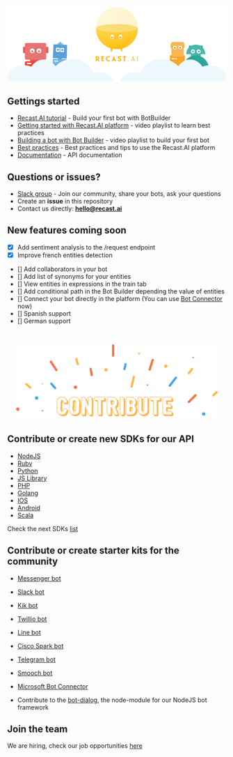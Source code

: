 <p align="center">
  <img src="assets/logo-bots.png" />
</p>


## Gettings started
* [Recast.AI tutorial](https://blog.recast.ai/build-first-bot-botbuilder/) - Build your first bot with BotBuilder
* [Getting started with Recast.AI platform](https://youtu.be/Lg5rRLlYbK8?list=PLPQwLOaGjgF9hliUgznzcvmzZXUUV4W-g) - video playlist to learn best practices
* [Building a bot with Bot Builder](https://www.youtube.com/playlist?list=PLPQwLOaGjgF_2GMXhPNkxCZgYcquhMPa4) - video playlist to build your first bot
* [Best practices](https://blog.recast.ai/tips-start-platform/) - Best practices and tips to use the Recast.AI platform 
* [Documentation](https://man.recast.ai/) - API documentation

## Questions or issues?
* [Slack group](https://slack.recast.ai/) - Join our community, share your bots, ask your questions
* Create an **issue** in this repository
* Contact us directly: **hello@recast.ai**

## New features coming soon
- [x] Add sentiment analysis to the /request endpoint
- [x] Improve french entities detection
- [] Add collaborators in your bot
- [] Add list of synonyms for your entities
- [] View entities in expressions in the train tab
- [] Add conditional path in the Bot Builder depending the value of entities
- [] Connect your bot directly in the platform (You can use [Bot Connector](https://botconnector.recast.ai) now)
- [] Spanish support
- [] German support

<br/>
<p align="center">
  <img src="assets/contribute.png" />
</p>

## Contribute or create new SDKs for our API
* [NodeJS](https://github.com/RecastAI/SDK-NodeJS)
* [Ruby](https://github.com/RecastAI/SDK-ruby)
* [Python](https://github.com/RecastAI/SDK-python)
* [JS Library](https://github.com/RecastAI/Library-JavaScript)
* [PHP](https://github.com/RecastAI/SDK-PHP)
* [Golang](https://github.com/RecastAI/SDK-Golang)
* [IOS](https://github.com/RecastAI/SDK-iOS)
* [Android](https://github.com/RecastAI/SDK-Android)
* [Scala](https://github.com/RecastAI/SDK-Scala)

Check the next SDKs [list](https://github.com/RecastAI/Recast.AI/labels/help%20wanted)

## Contribute or create starter kits for the community
* [Messenger bot](https://github.com/RecastAI/starter-bot-messenger)
* [Slack bot](https://github.com/RecastAI/starter-bot-slack)
* [Kik bot](https://github.com/RecastAI/starter-bot-kik)
* [Twillio bot](https://github.com/RecastAI/starter-bot-twillio)
* [Line bot](https://github.com/RecastAI/starter-bot-line)
* [Cisco Spark bot](https://github.com/RecastAI/starter-bot-ciscoSpark)
* [Telegram bot](https://github.com/RecastAI/starter-bot-telegram)
* [Smooch bot](https://github.com/RecastAI/starter-bot-smooch)
* [Microsoft Bot Connector](https://github.com/RecastAI/starter-bot-microsoft-connector)


* Contribute to the [bot-dialog](https://github.com/RecastAI/botlerplate), the node-module for our NodeJS bot framework

## Join the team
We are hiring, check our job opportunities [here](https://recast.ai/jobs)
